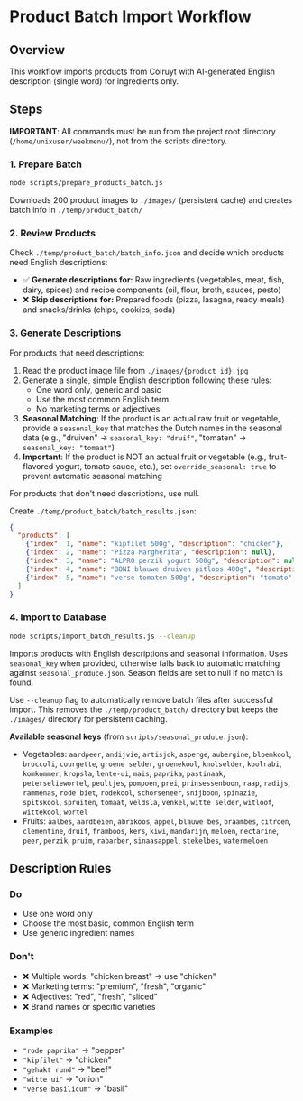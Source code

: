 # Product Batch Import Workflow

## Overview
This workflow imports products from Colruyt with AI-generated English description (single word) for ingredients only.

## Steps

**IMPORTANT**: All commands must be run from the project root directory (`/home/unixuser/weekmenu/`), not from the scripts directory.

### 1. Prepare Batch
```bash
node scripts/prepare_products_batch.js
```
Downloads 200 product images to `./images/` (persistent cache) and creates batch info in `./temp/product_batch/`

### 2. Review Products
Check `./temp/product_batch/batch_info.json` and decide which products need English descriptions:
- ✅ **Generate descriptions for:** Raw ingredients (vegetables, meat, fish, dairy, spices) and recipe components (oil, flour, broth, sauces, pesto)
- ❌ **Skip descriptions for:** Prepared foods (pizza, lasagna, ready meals) and snacks/drinks (chips, cookies, soda)

### 3. Generate Descriptions
For products that need descriptions:
1. Read the product image file from `./images/{product_id}.jpg`
2. Generate a single, simple English description following these rules:
   - One word only, generic and basic
   - Use the most common English term
   - No marketing terms or adjectives
3. **Seasonal Matching**: If the product is an actual raw fruit or vegetable, provide a `seasonal_key` that matches the Dutch names in the seasonal data (e.g., "druiven" → `seasonal_key: "druif"`, "tomaten" → `seasonal_key: "tomaat"`)
4. **Important**: If the product is NOT an actual fruit or vegetable (e.g., fruit-flavored yogurt, tomato sauce, etc.), set `override_seasonal: true` to prevent automatic seasonal matching

For products that don't need descriptions, use null.

Create `./temp/product_batch/batch_results.json`:
```json
{
  "products": [
    {"index": 1, "name": "kipfilet 500g", "description": "chicken"},
    {"index": 2, "name": "Pizza Margherita", "description": null},
    {"index": 3, "name": "ALPRO perzik yogurt 500g", "description": null, "override_seasonal": true},
    {"index": 4, "name": "BONI blauwe druiven pitloos 400g", "description": "druif", "seasonal_key": "druif"},
    {"index": 5, "name": "verse tomaten 500g", "description": "tomato", "seasonal_key": "tomaat"}
  ]
}
```

### 4. Import to Database
```bash
node scripts/import_batch_results.js --cleanup
```
Imports products with English descriptions and seasonal information. Uses `seasonal_key` when provided, otherwise falls back to automatic matching against `seasonal_produce.json`. Season fields are set to null if no match is found.

Use `--cleanup` flag to automatically remove batch files after successful import. This removes the `./temp/product_batch/` directory but keeps the `./images/` directory for persistent caching.

**Available seasonal keys** (from `scripts/seasonal_produce.json`):
- Vegetables: `aardpeer`, `andijvie`, `artisjok`, `asperge`, `aubergine`, `bloemkool`, `broccoli`, `courgette`, `groene selder`, `groenekool`, `knolselder`, `koolrabi`, `komkommer`, `kropsla`, `lente-ui`, `mais`, `paprika`, `pastinaak`, `peterseliewortel`, `peultjes`, `pompoen`, `prei`, `prinsessenboon`, `raap`, `radijs`, `rammenas`, `rode biet`, `rodekool`, `schorseneer`, `snijboon`, `spinazie`, `spitskool`, `spruiten`, `tomaat`, `veldsla`, `venkel`, `witte selder`, `witloof`, `wittekool`, `wortel`
- Fruits: `aalbes`, `aardbeien`, `abrikoos`, `appel`, `blauwe bes`, `braambes`, `citroen`, `clementine`, `druif`, `framboos`, `kers`, `kiwi`, `mandarijn`, `meloen`, `nectarine`, `peer`, `perzik`, `pruim`, `rabarber`, `sinaasappel`, `stekelbes`, `watermeloen`

## Description Rules

### Do
- Use one word only
- Choose the most basic, common English term
- Use generic ingredient names

### Don't
- ❌ Multiple words: "chicken breast" → use "chicken"
- ❌ Marketing terms: "premium", "fresh", "organic"
- ❌ Adjectives: "red", "fresh", "sliced"
- ❌ Brand names or specific varieties

### Examples
- `"rode paprika"` → "pepper"
- `"kipfilet"` → "chicken"
- `"gehakt rund"` → "beef"
- `"witte ui"` → "onion"
- `"verse basilicum"` → "basil"